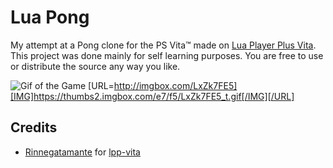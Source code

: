 Lua Pong
==================

My attempt at a Pong clone for the PS Vita™ made on [Lua Player Plus Vita](https://github.com/Rinnegatamante/lpp-vita).
This project was done mainly for self learning purposes. You are free to use or distribute the source any way you like.


![Gif of the Game](https://thumbs2.imgbox.com/e7/f5/LxZk7FE5_t.gif)
[URL=http://imgbox.com/LxZk7FE5][IMG]https://thumbs2.imgbox.com/e7/f5/LxZk7FE5_t.gif[/IMG][/URL]

## Credits

- [Rinnegatamante](https://github.com/Rinnegatamante) for [lpp-vita](https://github.com/Rinnegatamante/lpp-vita)

